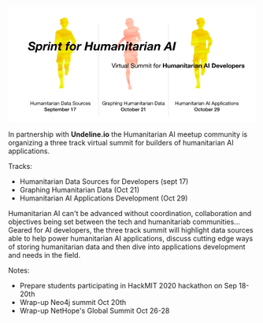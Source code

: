 ![](https://github.com/Brentophillips/Drafts/blob/master/sprintsummit.png)

In partnership with **Undeline.io** the Humanitarian AI meetup community is organizing a three track virtual summit for builders of humanitarian AI applications.

Tracks:

* Humanitarian Data Sources for Developers (sept 17)
* Graphing Humanitarian Data (Oct 21)
* Humanitarian AI Applications Development (Oct 29)

Humanitarian AI can't be advanced without coordination, collaboration and objectives being set between the tech and humanitariab communities... Geared for AI developers, the three track summit will highlight data sources able to help power humanitarian AI applications, discuss cutting edge ways of storing humanitarian data and then dive into applications development and needs in the field.

Notes:

* Prepare students participating in HackMIT 2020 hackathon on Sep 18-20th
* Wrap-up Neo4j summit Oct 20th
* Wrap-up NetHope's Global Summit Oct 26-28
